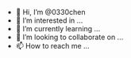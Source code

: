 - 👋 Hi, I’m @0330chen
- 👀 I’m interested in ...
- 🌱 I’m currently learning ...
- 💞️ I’m looking to collaborate on ...
- 📫 How to reach me ...

<!---
0330chen/0330chen is a ✨ special ✨ repository because its `README.md` (this file) appears on your GitHub profile.
You can click the Preview link to take a look at your changes.
--->
